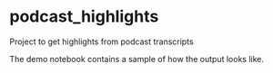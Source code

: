 # podcast_highlights
Project to get highlights from podcast transcripts

The demo notebook contains a sample of how the output looks like.
